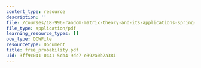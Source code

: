 ```yaml
---
content_type: resource
description: ''
file: /courses/18-996-random-matrix-theory-and-its-applications-spring-2004/3ff9c04104415cb49dc7e392a0b2a381_free_probability.pdf
file_type: application/pdf
learning_resource_types: []
ocw_type: OCWFile
resourcetype: Document
title: free_probability.pdf
uid: 3ff9c041-0441-5cb4-9dc7-e392a0b2a381
---
```

